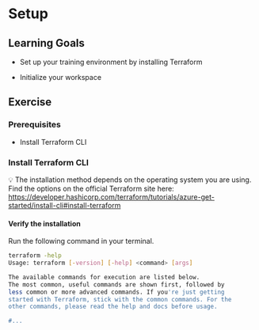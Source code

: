 # Setup

## Learning Goals

- Set up your training environment by installing Terraform

- Initialize your workspace

## Exercise

### Prerequisites

  - Install Terraform CLI

### Install Terraform CLI

💡 The installation method depends on the operating system you are using.
Find the options on the official Terraform site here: https://developer.hashicorp.com/terraform/tutorials/azure-get-started/install-cli#install-terraform

#### Verify the installation 

Run the following command in your terminal.

``` bash
terraform -help
Usage: terraform [-version] [-help] <command> [args]

The available commands for execution are listed below.
The most common, useful commands are shown first, followed by
less common or more advanced commands. If you're just getting
started with Terraform, stick with the common commands. For the
other commands, please read the help and docs before usage.

#...
```

